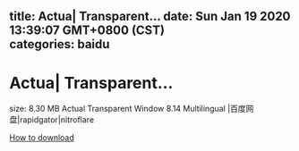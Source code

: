 
title: Actua| Transparent…
date: Sun Jan 19 2020 13:39:07 GMT+0800 (CST)    
categories: baidu
---

# Actua| Transparent…
size: 8.30 MB
 Actual Transparent Window 8.14 Multilingual |百度网盘|rapidgator|nitroflare
 

[How to download](https://bpcam.bemobtrk.com/go/2ceec3aa-1ca2-46d6-b9ff-aaa5c184517c?jno=3055)